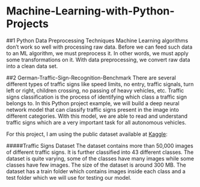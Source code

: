 # Machine-Learning-with-Python-Projects

##1 Python Data Preprocessing Techniques
Machine Learning algorithms don’t work so well with processing raw data. Before we can feed such data to an ML algorithm, we must preprocess it. In other words, we must apply some transformations on it. With data preprocessing, we convert raw data into a clean data set.


##2 German-Traffic-Sign-Recognition-Benchmark
There are several different types of traffic signs like speed limits, no entry, traffic signals, turn left or right, children crossing, no passing of heavy vehicles, etc. Traffic signs classification is the process of identifying which class a traffic sign belongs to.
In this Python project example, we will build a deep neural network model that can classify traffic signs present in the image into different categories. With this model, we are able to read and understand traffic signs which are a very important task for all autonomous vehicles.

For this project, I am using the public dataset available at [Kaggle](https://www.kaggle.com/meowmeowmeowmeowmeow/gtsrb-german-traffic-sign):

#####Traffic Signs Dataset
The dataset contains more than 50,000 images of different traffic signs. It is further classified into 43 different classes. The dataset is quite varying, some of the classes have many images while some classes have few images. The size of the dataset is around 300 MB. The dataset has a train folder which contains images inside each class and a test folder which we will use for testing our model.

